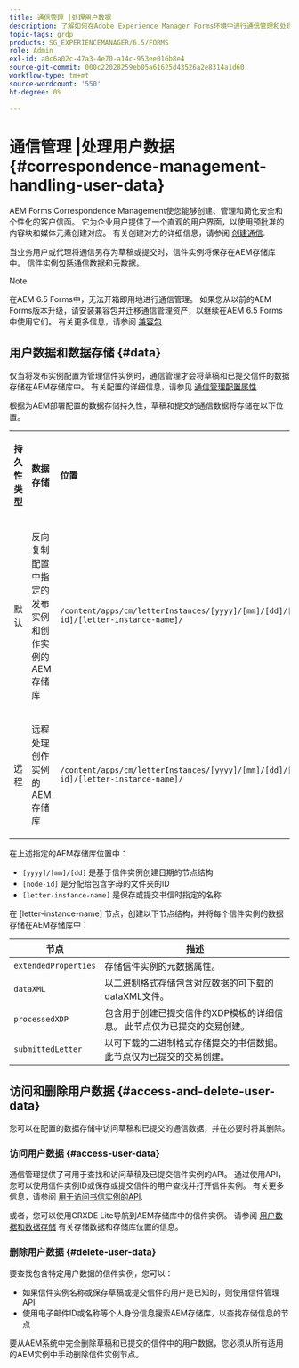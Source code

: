 ```yaml
---
title: 通信管理 |处理用户数据
description: 了解如何在Adobe Experience Manager Forms环境中进行通信管理和处理用户数据。
topic-tags: grdp
products: SG_EXPERIENCEMANAGER/6.5/FORMS
role: Admin
exl-id: a0c6a02c-47a3-4e70-a14c-953ee016b8e4
source-git-commit: 000c22028259eb05a61625d43526a2e8314a1d60
workflow-type: tm+mt
source-wordcount: '550'
ht-degree: 0%

---
```


# 通信管理 |处理用户数据 {#correspondence-management-handling-user-data}

AEM Forms Correspondence Management使您能够创建、管理和简化安全和个性化的客户信函。 它为企业用户提供了一个直观的用户界面，以使用预批准的内容块和媒体元素创建对应。 有关创建对方的详细信息，请参阅 [创建通信](/help/forms/using/create-correspondence.md).

当业务用户或代理将通信另存为草稿或提交时，信件实例将保存在AEM存储库中。 信件实例包括通信数据和元数据。

>[!NOTE]
>
>在AEM 6.5 Forms中，无法开箱即用地进行通信管理。 如果您从以前的AEM Forms版本升级，请安装兼容包并迁移通信管理资产，以继续在AEM 6.5 Forms中使用它们。 有关更多信息，请参阅 [兼容包](/help/forms/using/compatibility-package.md).

## 用户数据和数据存储 {#data}

仅当将发布实例配置为管理信件实例时，通信管理才会将草稿和已提交信件的数据存储在AEM存储库中。 有关配置的详细信息，请参见 [通信管理配置属性](/help/forms/using/cm-configuration-properties.md).

根据为AEM部署配置的数据存储持久性，草稿和提交的通信数据将存储在以下位置。

<table>
 <tbody>
  <tr>
   <td><p><strong>持久性类型</strong></p> </td>
   <td><p><strong>数据存储</strong></p> </td>
   <td><p><strong>位置</strong></p> </td>
  </tr>
  <tr>
   <td><p>默认</p> </td>
   <td><p>反向复制配置中指定的发布实例和创作实例的AEM存储库</p> </td>
   <td><p><code>/content/apps/cm/letterInstances/[yyyy]/[mm]/[dd]/[node-id]/[letter-instance-name]/</code><br /> </p> </td>
  </tr>
  <tr>
   <td><p>远程</p> </td>
   <td><p>远程处理创作实例的AEM存储库</p> </td>
   <td><p><code>/content/apps/cm/letterInstances/[yyyy]/[mm]/[dd]/[node-id]/[letter-instance-name]/</code></p> </td>
  </tr>
 </tbody>
</table>

在上述指定的AEM存储库位置中：

* `[yyyy]/[mm]/[dd]` 是基于信件实例创建日期的节点结构
* `[node-id]` 是分配给包含字母的文件夹的ID
* `[letter-instance-name]` 是保存或提交书信时指定的名称

在 [letter-instance-name] 节点，创建以下节点结构，并将每个信件实例的数据存储在AEM存储库中：

| 节点 | 描述 |
|---|---|
| `extendedProperties` | 存储信件实例的元数据属性。 |
| `dataXML` | 以二进制格式存储包含对应数据的可下载的dataXML文件。 |
| `processedXDP` | 包含用于创建已提交信件的XDP模板的详细信息。 此节点仅为已提交的交易创建。 |
| `submittedLetter` | 以可下载的二进制格式存储提交的书信数据。 此节点仅为已提交的交易创建。 |

## 访问和删除用户数据 {#access-and-delete-user-data}

您可以在配置的数据存储中访问草稿和已提交的通信数据，并在必要时将其删除。

### 访问用户数据 {#access-user-data}

通信管理提供了可用于查找和访问草稿及已提交信件实例的API。 通过使用API，您可以使用信件实例ID或保存或提交信件的用户查找并打开信件实例。 有关更多信息，请参阅 [用于访问书信实例的API](/help/forms/using/cm-apis-to-access-letter-instances.md).

或者，您可以使用CRXDE Lite导航到AEM存储库中的信件实例。 请参阅 [用户数据和数据存储](/help/forms/using/correspondence-management-handling-user-data.md#data) 有关存储数据和存储库位置的信息。

### 删除用户数据 {#delete-user-data}

要查找包含特定用户数据的信件实例，您可以：

* 如果信件实例名称或保存草稿或提交信件的用户是已知的，则使用信件管理API
* 使用电子邮件ID或名称等个人身份信息搜索AEM存储库，以查找存储信息的节点

要从AEM系统中完全删除草稿和已提交的信件中的用户数据，您必须从所有适用的AEM实例中手动删除信件实例节点。
